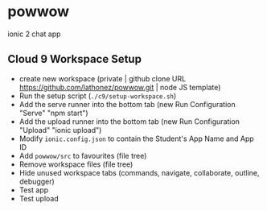 # powwow
ionic 2 chat app

## Cloud 9 Workspace Setup
* create new workspace (private | github clone URL https://github.com/lathonez/powwow.git | node JS template)
* Run the setup script (`./c9/setup-workspace.sh`)
* Add the serve runner into the bottom tab (new Run Configuration "Serve" "npm start")
* Add the upload runner into the bottom tab (new Run Configuration "Upload" "ionic upload")
* Modify `ionic.config.json` to contain the Student's App Name and App ID
* Add `powwow/src` to favourites (file tree)
* Remove workspace files (file tree)
* Hide unused workspace tabs (commands, navigate, collaborate, outline, debugger)
* Test app
* Test upload
